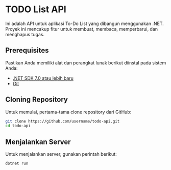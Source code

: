 # TODO List API

Ini adalah API untuk aplikasi To-Do List yang dibangun menggunakan .NET. Proyek ini mencakup fitur untuk membuat, membaca, memperbarui, dan menghapus tugas.

## Prerequisites

Pastikan Anda memiliki alat dan perangkat lunak berikut diinstal pada sistem Anda:

- [.NET SDK 7.0 atau lebih baru](https://dotnet.microsoft.com/download)
- [Git](https://git-scm.com/downloads)

## Cloning Repository

Untuk memulai, pertama-tama clone repository dari GitHub:

```bash
git clone https://github.com/username/todo-api.git
cd todo-api
```

## Menjalankan Server
Untuk menjalankan server, gunakan perintah berikut:
```bash
dotnet run
```
